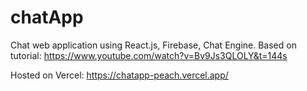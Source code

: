 # chatApp

Chat web application using React.js, Firebase, Chat Engine.
Based on tutorial: https://www.youtube.com/watch?v=Bv9Js3QLOLY&t=144s

Hosted on Vercel: https://chatapp-peach.vercel.app/
